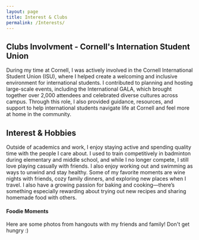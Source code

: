 ```yaml
---
layout: page
title: Interest & Clubs
permalink: /Interests/
---
```


## Clubs Involvment - Cornell's Internation Student Union 
During my time at Cornell, I was actively involved in the Cornell International Student Union (ISU), where I helped create a welcoming and inclusive environment for international students. I contributed to planning and hosting large-scale events, including the International GALA, which brought together over 2,000 attendees and celebrated diverse cultures across campus. Through this role, I also provided guidance, resources, and support to help international students navigate life at Cornell and feel more at home in the community.

## Interest & Hobbies 
Outside of academics and work, I enjoy staying active and spending quality time with the people I care about. I used to train competitively in badminton during elementary and middle school, and while I no longer compete, I still love playing casually with friends. I also enjoy working out and swimming as ways to unwind and stay healthy. Some of my favorite moments are wine nights with friends, cozy family dinners, and exploring new places when I travel. I also have a growing passion for baking and cooking—there’s something especially rewarding about trying out new recipes and sharing homemade food with others.

#### Foodie Moments
Here are some photos from hangouts with my friends and family! Don't get hungry :) 



